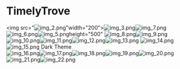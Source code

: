 # TimelyTrove
 <img src="![img_2.png](img_2.png)"width="200">![img_3.png](img_3.png)![img_7.png](img_7.png)![img_6.png](img_6.png)![img_5.png](img_5.png)height="500"
![img_8.png](img_8.png)![img_9.png](img_9.png)![img_10.png](img_10.png)![img_11.png](img_11.png)![img_12.png](img_12.png)![img_13.png](img_13.png)
![img_14.png](img_14.png)![img_15.png](img_15.png)
Dark Theme <br>
![img_16.png](img_16.png)![img_17.png](img_17.png)![img_18.png](img_18.png)![img_19.png](img_19.png)![img_20.png](img_20.png)<br>
![img_21.png](img_21.png)![img_22.png](img_22.png)<br>
